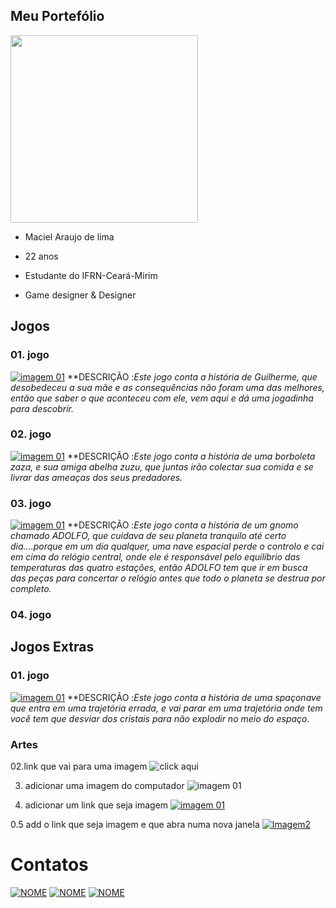 ## Meu Portefólio

<img src="Perfil.jpg" width="300" height="300"> 

- Maciel Araujo de lima
 
- 22 anos

- Estudante do IFRN-Ceará-Mirim

- Game designer & Designer

## Jogos
### 01. jogo
[![imagem 01](1JG.png)](https://maciellima.github.io/VouContarAte3/)
**DESCRIÇÃO :_Este jogo conta a história de Guilherme, que desobedeceu a sua mãe e as consequências não foram uma das melhores, então que saber o que aconteceu com ele, vem aqui e dá uma jogadinha para descobrir._
### 02. jogo
[![imagem 01](2JG.png)](https://mavicampos.github.io/ERS/)
**DESCRIÇÃO :_Este jogo conta a história de uma borboleta zaza, e sua amiga abelha zuzu, que juntas irão colectar sua comida e se livrar das ameaças dos seus predadores._
### 03. jogo
[![imagem 01](3JG.png)](https://eloisaliima.github.io/Estacoes)
**DESCRIÇÃO :_Este jogo conta a história de um gnomo chamado ADOLFO, que cuidava de seu planeta tranquilo até certo dia....porque em um dia qualquer, uma nave espacial perde o controlo e cai em cima do relógio central, onde ele é responsável pelo equilíbrio das temperaturas das quatro estações, então ADOLFO tem que ir em busca das peças para concertar o relógio antes que todo o planeta se destrua por completo._

### 04. jogo

## Jogos Extras
### 01. jogo
[![imagem 01](JGEX.png)](https://maciellima.github.io/JouneyInTheGalaxy/)
**DESCRIÇÃO :_Este jogo conta a história de uma spaçonave que entra em uma trajetória errada, e vai parar em uma trajetória onde tem você tem que desviar dos cristais para não explodir no meio do espaço._

### Artes

 02.link que vai para uma imagem
![click aqui](https://moderndogmagazine.com/sites/default/files/images/uploads/Pug.jpg)

03. adicionar uma imagem do computador
![imagem 01](Jellyfish.jpg)

04. adicionar um link que seja imagem
[![imagem 01](Jellyfish.jpg)](https://www.google.com.br/webhp?rlz=1C1AVUC_pt-BRBR809BR809&ie=UTF-8&rct=j)

0.5 add o link que seja imagem e que abra numa nova janela
<a href="https://eloisaliima.github.io/Estacoes/" taget="_blank"> ![Imagem2](Jellyfish.jpg)</a>
                                                                                   
# Contatos
<a href="https://www.instagram.com/ciell_lima/?hl=pt-br" target="_blank">
<img title="INSTAGRAM" alt="NOME" src="Int.png" /></a>
<a href="https://www.facebook.com/maciel.araujo.3150" target="_blank">
<img title="FACEBOOK" alt="NOME" src="FB.png" /></a>
<a href="https://https://twitter.com/" target="_blank">
<img title="WATSSAP" alt="NOME" src="wat.png" /></a>
